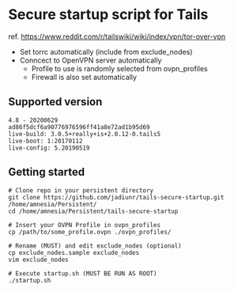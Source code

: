 # Secure startup script for Tails

ref. https://www.reddit.com/r/tailswiki/wiki/index/vpn/tor-over-vpn

- Set torrc automatically (include from exclude_nodes)
- Conncect to OpenVPN server automatically
  - Profile to use is randomly selected from ovpn_profiles
  - Firewall is also set automatically

## Supported version

```
4.8 - 20200629
ad86f5dcf6a90776976596ff41a8e72ad1b95d69
live-build: 3.0.5+really+is+2.0.12-0.tails5
live-boot: 1:20170112
live-config: 5.20190519
```

## Getting started

```
# Clone repo in your persistent directory
git clone https://github.com/jadiunr/tails-secure-startup.git /home/amnesia/Persistent/
cd /home/amnesia/Persistent/tails-secure-startup

# Insert your OVPN Profile in ovpn_profiles
cp /path/to/some_profile.ovpn ./ovpn_profiles/

# Rename (MUST) and edit exclude_nodes (optional)
cp exclude_nodes.sample exclude_nodes
vim exclude_nodes

# Execute startup.sh (MUST BE RUN AS ROOT)
./startup.sh
```
